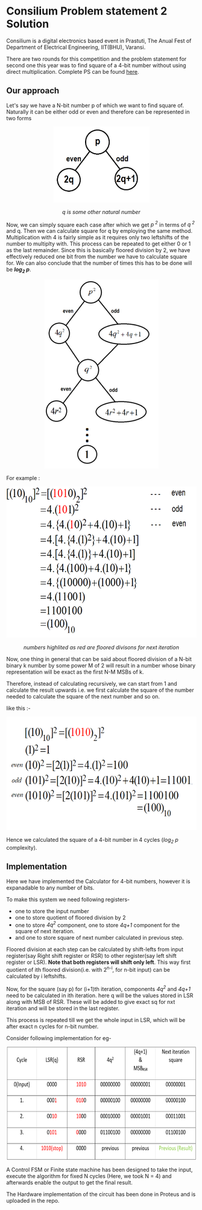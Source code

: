 # Consilium Problem statement 2 Solution

Consilium is a digital electronics based event in Prastuti, The Anual Fest of Department of Electrical Engineering, IIT(BHU), Varansi.

There are two rounds for this competition and the problem statement for second one this year was to find square of a 4-bit number without using direct multiplication. Complete PS can be found [here](/Prastuti-Consilium_2022_PS2.pdf).

## Our approach
Let's say we have a N-bit number p of which we want to find square of. Naturally it can be either odd or even and therefore can be represented in two forms
<p align = "center">
<img height = "200" width = "" src = "p_odd-even.png">
<p align = "center">
<i>q is some other natural number</i>
</p>

Now, we can simply square each case after which we get <i>p<sup> 2</sup></i> in terms of <i>q<sup> 2</sup></i> and q. Then we can calculate square for q by employing the same method. Multiplication with 4 is fairly simple as it requires only two leftshifts of the number to multiplty with. This process can be repeated to get either 0 or 1 as the last remainder. Since this is basically floored division by 2, we have effectively reduced one bit from the number we have to calculate square for. We can also conclude that the number of times this has to be done will be **<i>log<sub>2</sub> p</i>**.
<p align = "center">
<img height = "500" width = "" src = "psq-split.png">
</p>

For example : 
<p align = "center">
<img height = "400" width = "" src = "eg.png">
<p align = "center">
<i> numbers highlited as red are floored divisons for next iteration</i>
</p>

Now, one thing in general that can be said about floored division of a N-bit binary k number by some power M of 2 will result in a number whose binary representation will be exact as the first N-M MSBs of k.

Therefore, instead of calculating recursively, we can start from 1 and calculate the result upwards i.e. we first calculate the square of the number needed to calculate the square of the next number and so on.

like this :-
<p align = "center">
<img height = "300" width = "" src = "eg2.png">
</p>

Hence we calculated the square of a 4-bit number in 4 cycles (<i>log<sub>2</sub> p</i> complexity).

## Implementation

Here we have implemented the Calculator for 4-bit numbers, however it is expanadable to any number of bits.

To make this system we need following registers-
- one to store the input number
- one to store quotient of floored division by 2
- one to store <i>4q<sup>2</sup></i> component, one to store <i>4q+1</i> component for the square of next iteration.
- and one to store square of next number calculated in previous step.

Floored division at each step can be calculated by shift-lefts from input register(say Right shift register or RSR) to other register(say left shift register or LSR). **Note that both registers will shift only left**. This way first quotient of ith floored division(i.e. with 2<sup>n-i</sup>, for n-bit input) can be calculated by i leftshifts.

Now, for the square (say p) for (i+1)th iteration, components <i>4q<sup>2</sup></i> and <i>4q+1</i> need to be calculated in ith iteration. here q will be the values stored in LSR along with MSB of RSR. These will be added to give exact sq for nxt iteration and will be stored in the last register.

This process is repeated till we get the whole input in LSR, which will be after exact n cycles for n-bit number.

Consider following implementation for eg-
 <p align = "center">
<img height = "300" width = "" src = "eg_implementation.png">
</p>

A Control FSM or Finite state machine has been designed to take the input, execute the algorithm for fixed N cycles (Here, we took N = 4) and afterwards enable the output to get the final result.

The Hardware implementation of the circuit has been done in Proteus and is uploaded in the repo.